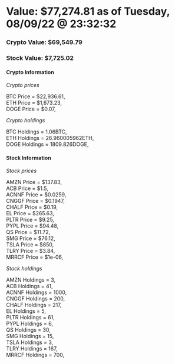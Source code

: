 # Value: $77,274.81 as of Tuesday, 08/09/22 @ 23:32:32 

### Crypto Value: $69,549.79

### Stock Value: $7,725.02

#### Crypto Information 
*Crypto prices* 

BTC Price = $22,936.61,  
ETH Price = $1,673.23,  
DOGE Price = $0.07,  


*Crypto holdings* 

BTC Holdings = 1.06BTC,  
ETH Holdings = 26.960005962ETH,  
DOGE Holdings = 1809.826DOGE,  


#### Stock Information 

*Stock prices* 

AMZN Price = $137.83,  
ACB Price = $1.5,  
ACNNF Price = $0.0259,  
CNGGF Price = $0.1947,  
CHALF Price = $0.19,  
EL Price = $265.63,  
PLTR Price = $9.25,  
PYPL Price = $94.48,  
QS Price = $11.72,  
SMG Price = $76.12,  
TSLA Price = $850,  
TLRY Price = $3.84,  
MRRCF Price = $1e-06,  


*Stock holdings* 

AMZN Holdings = 3,  
ACB Holdings = 41,  
ACNNF Holdings = 1000,  
CNGGF Holdings = 200,  
CHALF Holdings = 217,  
EL Holdings = 5,  
PLTR Holdings = 61,  
PYPL Holdings = 6,  
QS Holdings = 30,  
SMG Holdings = 15,  
TSLA Holdings = 3,  
TLRY Holdings = 167,  
MRRCF Holdings = 700,  


